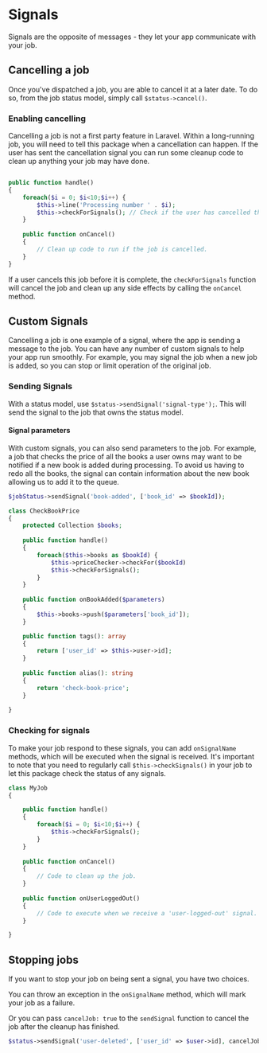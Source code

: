 # Signals

Signals are the opposite of messages - they let your app communicate with your job.

## Cancelling a job

Once you've dispatched a job, you are able to cancel it at a later date. To do so, from the job status model, simply
call `$status->cancel()`.

### Enabling cancelling

Cancelling a job is not a first party feature in Laravel. Within a long-running job, you will need to tell this
package when a cancellation can happen. If the user has sent the cancellation signal you can run
some cleanup code to clean up anything your job may have done.

```php

public function handle()
{
    foreach($i = 0; $i<10;$i++) {
        $this->line('Processing number ' . $i);
        $this->checkForSignals(); // Check if the user has cancelled the job
    }
    
    public function onCancel()
    {
        // Clean up code to run if the job is cancelled.
    }
}
```

If a user cancels this job before it is complete, the `checkForSignals` function will cancel the job and clean up any side effects by calling the `onCancel` method.

## Custom Signals

Cancelling a job is one example of a signal, where the app is sending a message to the job. You can have any number of custom signals to help your app run smoothly. For example, you may signal the job when a new job is added, so you can stop or limit operation of the original job.

### Sending Signals

With a status model, use `$status->sendSignal('signal-type');`. This will send the signal to the job that owns the status model.

#### Signal parameters

With custom signals, you can also send parameters to the job. For example, a job that checks the price of all the books a user owns may want to be notified if a new book is added during processing. To avoid us having to redo all the books, the signal can contain information about the new book allowing us to add it to the queue.

```php
$jobStatus->sendSignal('book-added', ['book_id' => $bookId]);
````

```php
class CheckBookPrice
{
    protected Collection $books;
    
    public function handle()
    {
        foreach($this->books as $bookId) {
            $this->priceChecker->checkFor($bookId)
            $this->checkForSignals();
        }
    }
    
    public function onBookAdded($parameters)
    {
        $this->books->push($parameters['book_id']);
    }

    public function tags(): array
    {
        return ['user_id' => $this->user->id];
    }
    
    public function alias(): string
    {
        return 'check-book-price';
    }
    
}
```

### Checking for signals

To make your job respond to these signals, you can add `onSignalName` methods, which will be executed when the signal is received. It's important to note that you need to regularly call `$this->checkSignals()` in your job to let this package check the status of any signals.

```php
class MyJob
{

    public function handle()
    {
        foreach($i = 0; $i<10;$i++) {
            $this->checkForSignals();
        }
    }
    
    public function onCancel()
    {
        // Code to clean up the job.
    }
    
    public function onUserLoggedOut()
    {
        // Code to execute when we receive a 'user-logged-out' signal.
    }

}
```

## Stopping jobs

If you want to stop your job on being sent a signal, you have two choices.

You can throw an exception in the `onSignalName` method, which will mark your job as a failure.

Or you can pass `cancelJob: true` to the `sendSignal` function to cancel the job after the cleanup has finished.
```php
$status->sendSignal('user-deleted', ['user_id' => $user->id], cancelJob: true);
```

